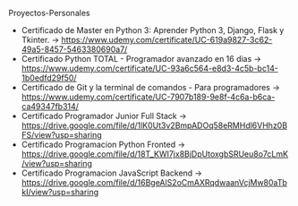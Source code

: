 
Proyectos-Personales

* Certificado de Master en Python 3: Aprender Python 3, Django, Flask y Tkinter. -> https://www.udemy.com/certificate/UC-619a9827-3c62-49a5-8457-5463380690a7/
* Certificado Python TOTAL - Programador avanzado en 16 dias -> https://www.udemy.com/certificate/UC-93a6c564-e8d3-4c5b-bc14-1b0edfd29f50/
* Certificado de Git y la terminal de comandos - Para programadores -> https://www.udemy.com/certificate/UC-7907b189-9e8f-4c6a-b6ca-ca49347fb314/
* Certificado Programador Junior Full Stack  -> https://drive.google.com/file/d/1lK0Ut3v2BmpADOq58eRMHdl6VHhz0BFS/view?usp=sharing
* Certificado Programacion Python Fronted -> https://drive.google.com/file/d/18T_KWI7jx8BjDpUtoxgbSRUeu8o7cLmK/view?usp=sharing
* Certificado Programacion JavaScript Backend -> https://drive.google.com/file/d/16BgeAlS2oCmAXRqdwaanVcjMw80aTbkI/view?usp=sharing


